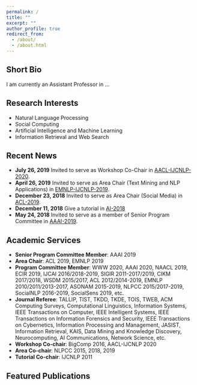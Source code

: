 ```yaml
---
permalink: /
title: ""
excerpt: ""
author_profile: true
redirect_from: 
  - /about/
  - /about.html
---
```


## Short Bio
I am currently an Assistant Professor in ...


## Research Interests
* Natural Language Processing
* Social Computing
* Artificial Intelligence and Machine Learning 
* Information Retrieval and Web Search


## Recent News
* <b>July 26, 2019</b> Invited to serve as Workshop Co-Chair in [AACL-IJCNLP-2020](http://aacl2020.org/).
* <b>April 26, 2019</b> Invited to serve as Area Chair (Text Mining and NLP Applications) in [EMNLP-IJCNLP-2019](https://www.emnlp-ijcnlp2019.org/).
* <b>December 23, 2018</b> Invited to serve as Area Chair (Social Media) in [ACL-2019](http://www.acl2019.org/EN/index.xhtml).
* <b>December 11, 2018</b> Give a tutorial in [AI-2018](https://ecs.victoria.ac.nz/Events/AI2018/)
* <b>May 24, 2018</b> Invited to serve as a member of Senior Program Committee in [AAAI-2019](https://aaai.org/Conferences/AAAI-19/).

## Academic Services
* <b>Senior Program Committee Member</b>: AAAI 2019
* <b>Area Chair</b>: ACL 2019, EMNLP 2019
* <b>Program Committee Member</b>: WWW 2020, AAAI 2020, NAACL 2019, ECIR 2019, IJCAI 2016/2018-2019, SIGIR 2011-2017/2019, CIKM 2017/2018, WSDM 2015/2017, ACL 2012/2014-2019, EMNLP 2010/2011/2013-2017, ASONAM 2015-2019, NLPCC 2015/2017-2019, SocialNLP 2016-2019, SocialSens 2019, etc.
* <b>Journal Referee</b>: TALLIP, TIST, TKDD, TKDE, TOIS, TWEB, ACM Computing Surveys, Computational Linguistics, Information Systems, IEEE Transactions on Computer, IEEE Intelligent Systems, IEEE Transactions on Information Forensics and Security, IEEE Transactions on Cybernetics, Information Processing and Management, JASIST, Information Retrieval, KAIS, Data Mining and Knowledge Discovery, Neurocomputing, AI Communications, Network Science, etc.
* <b>Workshop Co-chair</b>: BigComp 2016, AACL-IJCNLP 2020
* <b>Area Co-chair</b>: NLPCC 2015, 2018, 2019
* <b>Tutorial Co-chair</b>: IJCNLP 2011

## Featured Publications

